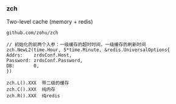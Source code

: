 ### zch
Two-level cache (memory + redis)

```
github.com/zohu/zch
```
```
// 初始化的前两个入参：一级缓存的超时时间，一级缓存的刷新时间
zch.NewL2(time.Hour, 5*time.Minute, &redis.UniversalOptions{
Addrs:    zrdsConf.Host,
Password: zrdsConf.Password,
DB:       0,
})
```
```
zch.L().XXX  带二级的缓存 
zch.C().XXX  纯内存
zch.R().XXX  纯redis
```